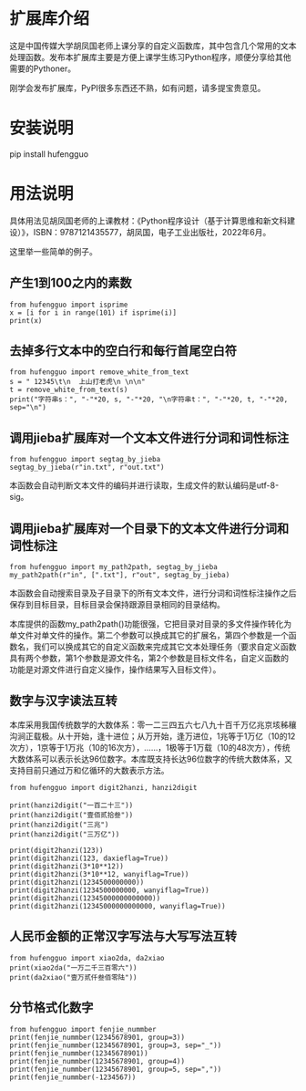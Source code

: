 # 扩展库介绍

这是中国传媒大学胡凤国老师上课分享的自定义函数库，其中包含几个常用的文本处理函数。发布本扩展库主要是方便上课学生练习Python程序，顺便分享给其他需要的Pythoner。

刚学会发布扩展库，PyPI很多东西还不熟，如有问题，请多提宝贵意见。


# 安装说明

pip install hufengguo


# 用法说明

具体用法见胡凤国老师的上课教材：《Python程序设计（基于计算思维和新文科建设）》，ISBN：9787121435577，胡凤国，电子工业出版社，2022年6月。

这里举一些简单的例子。


## 产生1到100之内的素数

```
from hufengguo import isprime
x = [i for i in range(101) if isprime(i)]
print(x)
```

## 去掉多行文本中的空白行和每行首尾空白符

```
from hufengguo import remove_white_from_text
s = " 12345\t\n  上山打老虎\n \n\n"
t = remove_white_from_text(s)
print("字符串s：", "-"*20, s, "-"*20, "\n字符串t：", "-"*20, t, "-"*20, sep="\n")
```

## 调用jieba扩展库对一个文本文件进行分词和词性标注

```
from hufengguo import segtag_by_jieba
segtag_by_jieba(r"in.txt", r"out.txt")
```
本函数会自动判断文本文件的编码并进行读取，生成文件的默认编码是utf-8-sig。


## 调用jieba扩展库对一个目录下的文本文件进行分词和词性标注

```
from hufengguo import my_path2path, segtag_by_jieba
my_path2path(r"in", [".txt"], r"out", segtag_by_jieba)
```
本函数会自动搜索目录及子目录下的所有文本文件，进行分词和词性标注操作之后保存到目标目录，目标目录会保持跟源目录相同的目录结构。

本库提供的函数my_path2path()功能很强，它把目录对目录的多文件操作转化为单文件对单文件的操作。第二个参数可以换成其它的扩展名，第四个参数是一个函数名，我们可以换成其它的自定义函数来完成其它文本处理任务（要求自定义函数具有两个参数，第1个参数是源文件名，第2个参数是目标文件名，自定义函数的功能是对源文件进行自定义操作，操作结果写入目标文件）。


## 数字与汉字读法互转

本库采用我国传统数学的大数体系：零一二三四五六七八九十百千万亿兆京垓秭穰沟涧正载极。从十开始，逢十进位；从万开始，逢万进位，1兆等于1万亿（10的12次方），1京等于1万兆（10的16次方），……，1极等于1万载（10的48次方），传统大数体系可以表示长达96位数字。本库既支持长达96位数字的传统大数体系，又支持目前只通过万和亿循环的大数表示方法。

```
from hufengguo import digit2hanzi, hanzi2digit

print(hanzi2digit("一百二十三"))
print(hanzi2digit("壹佰贰拾叁"))
print(hanzi2digit("三兆")
print(hanzi2digit("三万亿"))

print(digit2hanzi(123))
print(digit2hanzi(123, daxieflag=True))
print(digit2hanzi(3*10**12))
print(digit2hanzi(3*10**12, wanyiflag=True))
print(digit2hanzi(1234500000000))
print(digit2hanzi(1234500000000, wanyiflag=True))
print(digit2hanzi(12345000000000000))
print(digit2hanzi(12345000000000000, wanyiflag=True))

```

## 人民币金额的正常汉字写法与大写写法互转

```
from hufengguo import xiao2da, da2xiao
print(xiao2da("一万二千三百零六"))
print(da2xiao("壹万贰仟叁佰零陆"))
```

## 分节格式化数字

```
from hufengguo import fenjie_nummber
print(fenjie_nummber(12345678901, group=3))
print(fenjie_nummber(12345678901, group=3, sep="_"))
print(fenjie_nummber(12345678901))
print(fenjie_nummber(12345678901, group=4))
print(fenjie_nummber(12345678901, group=5, sep=","))
print(fenjie_nummber(-1234567))
```
